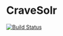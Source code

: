 # CraveSolr

[![Build Status](https://travis-ci.org/IandECrave/CraveSolr.svg?branch=main)](https://travis-ci.org/IandECrave/CraveSolr)


